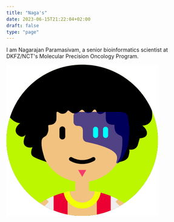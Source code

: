 ```yaml
---
title: "Naga's"
date: 2023-06-15T21:22:04+02:00
draft: false
type: "page"
---
```


I am Nagarajan Paramasivam, a senior bioinformatics scientist at DKFZ/NCT's Molecular Precision Oncology Program.

![ME](/1172052.png)